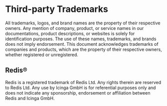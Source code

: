 # Third-party Trademarks

All trademarks, logos, and brand names are the property of their respective owners.
Any mention of company, product, or service names in our documentations, product descriptions,
or websites is solely for identification purposes. The use of these names, trademarks,
and brands does not imply endorsement. This document acknowledges trademarks of companies and products,
which are the property of their respective owners, whether registered or unregistered.

## Redis®

Redis is a registered trademark of Redis Ltd. Any rights therein are reserved to Redis Ltd.
Any use by Icinga GmbH is for referential purposes only and does not indicate any sponsorship,
endorsement or affiliation between Redis and Icinga GmbH.
